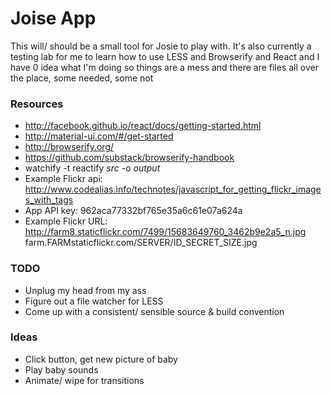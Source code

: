 # Joise App

This will/ should be a small tool for Josie to play with. It's also currently a testing lab
for me to learn how to use LESS and Browserify and React and I have 0 idea what I'm doing
so things are a mess and there are files all over the place, some needed, some not

### Resources

* http://facebook.github.io/react/docs/getting-started.html
* http://material-ui.com/#/get-started
* http://browserify.org/
* https://github.com/substack/browserify-handbook
* watchify -t reactify _src_ -o _output_
* Example Flickr api: http://www.codealias.info/technotes/javascript_for_getting_flickr_images_with_tags
* App API key: 962aca77332bf765e35a6c61e07a624a
* Example Flickr URL: http://farm8.staticflickr.com/7499/15683649760_3462b9e2a5_n.jpg
    farm.FARMstaticflickr.com/SERVER/ID_SECRET_SIZE.jpg

### TODO

* Unplug my head from my ass
* Figure out a file watcher for LESS
* Come up with a consistent/ sensible source & build convention

### Ideas

* Click button, get new picture of baby
* Play baby sounds
* Animate/ wipe for transitions